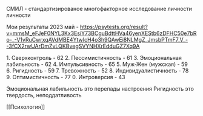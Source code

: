 СМИЛ - стандартизированое многофакторное исследование личности личности

Мои результаты 2023 май - https://psytests.org/result?v=mmsM_eFJeF0NYL3Kx3EsiY73BCguBdttHVa46yenXEStb6zDFHC50e7bRo-_-V1vRuCwrxqAVdMBE4YtwIcH4o3h9QAwEi8NLMgZ_JmsbPTmF7_V_--3fCX2rwUArDmZvLQKBvegSVYNHXrEdduGZ7Xq9A


1. Сверхконтроль - 62
2. Пессимис­тичность - 61
3. Эмоциональная лабильность - 62
4. Импульсивность - 65
5. Муж-Жен (мужская) - 59
6. Ригидность - 59
7. Тревожность - 52
8. Индивидуалис­тичность - 78
9. Оптимис­тичность - 77
0. Интроверсия - 43

Эмоциональная лабильность это перепады настроения
Ригидность это твердость, неподдатливость


[[Психология]]